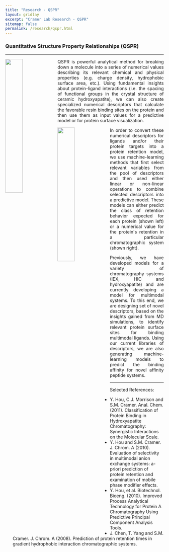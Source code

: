 ```yaml
---
title: "Research - QSPR"
layout: gridlay
excerpt: "Cramer Lab Research - QSPR"
sitemap: false
permalink: /research/qspr.html
---
```

### Quantitative Structure Property Relationships (QSPR)
---
<div class="row">
<div class="clearfix">

  <img src="{{ site.url }}{{ site.baseurl }}/assets/images/respic/qspr1.jpg" class="img-responsive" width="33%" style="float: left" />
  <p style="text-align:justify;">QSPR is powerful analytical method for breaking down a molecule into a series of numerical values describing its relevant chemical and physical properties (e.g. charge density, hydrophobic surface area, etc.).  Using fundamental insights about protein-ligand interactions (i.e. the spacing of functional groups in the crystal structure of ceramic hydroxyapatite), we can also create specialized numerical descriptors that calculate the favorable resin binding sites on the protein and then use them as input values for a predictive model or for protein surface visualization.</p>
</div>
</div>

<div class="row">
<div class="clearfix">

  <img src="{{ site.url }}{{ site.baseurl }}/assets/images/respic/qspr2.jpg" class="img-responsive" width="33%" style="float: left" />
  <p style="text-align:justify;">In order to convert these numerical descriptors for ligands and/or their protein targets into a protein retention model, we use machine-learning methods that first select relevant variables from the pool of descriptors and then used either linear or non-linear operations to combine selected descriptors into a predictive model. These models can either predict the class of retention behavior expected for each protein (shown left) or a numerical value for the protein's retention in a particular chromatographic system (shown right).</p>

</div>
</div>

<div class="row">
<div class="clearfix">
  <p style="text-align:justify;">Previously, we have developed models for a variety of chromatography systems (IEX, HIC and hydroxyapatite) and are currently developing a model for multimodal systems. To this end, we are designing set of novel descriptors, based on the insights gained from MD simulations, to identify relevant protein surface sites for binding multimodal ligands. Using our current libraries of descriptors, we are also generating machine-learning models to predict the binding affinity for novel affinity peptide systems.</p>
</div>
</div>

---
Selected References:
- Y. Hou, C.J. Morrison and S.M. Cramer. Anal. Chem. (2011). Classification of Protein Binding in Hydroxyapatite Chromatography: Synergistic Interactions on the Molecular Scale.
- Y. Hou and S.M. Cramer. J. Chrom. A (2010). Evaluation of selectivity in multimodal anion exchange systems: a-priori prediction of protein retention and examination of mobile phase modifier effects.
- Y. Hou, et al. Biotechnol. Bioeng. (2010). Improved Process Analytical Technology for Protein A Chromatography Using Predictive Principal Component Analysis Tools.
- J. Chen, T. Yang and S.M. Cramer. J. Chrom. A (2008). Prediction of protein retention times in gradient hydrophobic interaction chromatographic systems.
